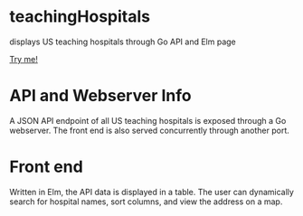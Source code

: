 # teachingHospitals
displays US teaching hospitals through Go API and Elm page

[Try me!](http://trink.io:9090)

# API and Webserver Info

A JSON API endpoint of all US teaching hospitals is exposed through a Go webserver.
The front end is also served concurrently through another port.

# Front end

Written in Elm, the API data is displayed in a table. The user can dynamically search for hospital names, sort columns, and view the address on a map.

